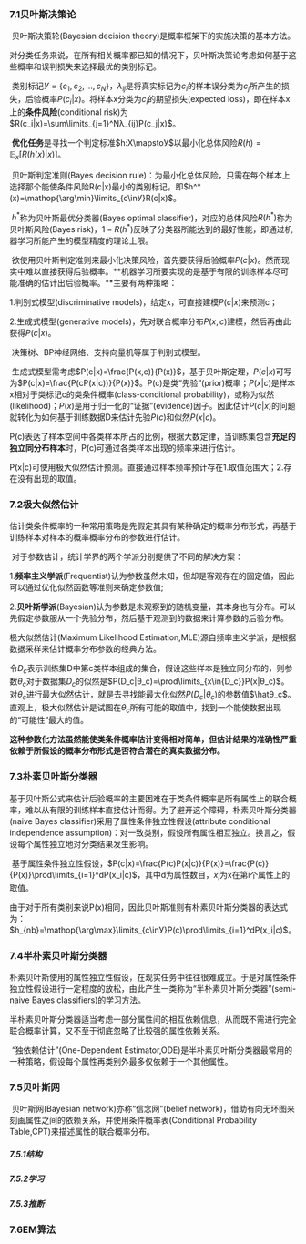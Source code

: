 ### 7.1贝叶斯决策论

​    贝叶斯决策轮(Bayesian decision theory)是概率框架下的实施决策的基本方法。

​    对分类任务来说，在所有相关概率都已知的情况下，贝叶斯决策论考虑如何基于这些概率和误判损失来选择最优的类别标记。

​    类别标记$У=\{c_1,c_2,...,c_N\}$，$λ_{ij}$是将真实标记为$c_i$的样本误分类为$c_j$所产生的损失，后验概率$P(c_i|x)$。将样本x分类为$c_i$的期望损失(expected loss)，即在样本x上的**条件风险**(conditional risk)为$R(c_i|x)=\sum\limits_{j=1}^Nλ_{ij}P(c_j|x)$。

​    **优化任务**是寻找一个判定标准$h:Х\mapstoУ$以最小化总体风险$R(h)=\mathbb{E}_x[R(h(x)|x)]$。

​    贝叶斯判定准则(Bayes decision rule)：为最小化总体风险，只需在每个样本上选择那个能使条件风险R(c|x)最小的类别标记，即$h^*(x)=\mathop{\arg\min}\limits_{c\inУ}R(c|x)$。

​    $h^*$称为贝叶斯最优分类器(Bayes optimal classifier)，对应的总体风险$R(h^*)$称为贝叶斯风险(Bayes risk)，$1-R(h^*)$反映了分类器所能达到的最好性能，即通过机器学习所能产生的模型精度的理论上限。

​    欲使用贝叶斯判定准则来最小化决策风险，首先要获得后验概率$P(c|x)$。然而现实中难以直接获得后验概率。**机器学习所要实现的是基于有限的训练样本尽可能准确的估计出后验概率。**主要有两种策略：

1.判别式模型(discriminative models)，给定x，可直接建模$P(c|x)$来预测c；

2.生成式模型(generative models)，先对联合概率分布$P(x,c)$建模，然后再由此获得$P(c|x)$。

​    决策树、BP神经网络、支持向量机等属于判别式模型。

​    生成式模型需考虑$P(c|x)=\frac{P(x,c)}{P(x)}$，基于贝叶斯定理，$P(c|x)$可写为$P(c|x)=\frac{P(cP(x|c))}{P(x)}$。P(c)是类“先验”(prior)概率；$P(x|c)$是样本x相对于类标记c的类条件概率(class-conditional probability)，或称为似然(likelihood)；$P(x)$是用于归一化的“证据”(evidence)因子。因此估计$P(c|x)$的问题就转化为如何基于训练数据D来估计先验$P(c)$和似然$P(x|c)$。

​    P(c)表达了样本空间中各类样本所占的比例，根据大数定律，当训练集包含**充足的独立同分布样本**时，P(c)可通过各类样本出现的频率来进行估计。

​    P(x|c)可使用极大似然估计预测。直接通过样本频率预计存在1.取值范围大；2.存在没有出现的取值。



### 7.2极大似然估计

​    估计类条件概率的一种常用策略是先假定其具有某种确定的概率分布形式，再基于训练样本对样本的概率概率分布的参数进行估计。

​    对于参数估计，统计学界的两个学派分别提供了不同的解决方案：

1.**频率主义学派**(Frequentist)认为参数虽然未知，但却是客观存在的固定值，因此可以通过优化似然函数等准则来确定参数值;

2.**贝叶斯学派**(Bayesian)认为参数是未观察到的随机变量，其本身也有分布。可以先假定参数服从一个先验分布，然后基于观测到的数据来计算参数的后验分布。

极大似然估计(Maximum Likelihood Estimation,MLE)源自频率主义学派，是根据数据采样来估计概率分布参数的经典方法。

令$D_c$表示训练集D中第c类样本组成的集合，假设这些样本是独立同分布的，则参数$θ_c$对于数据集$D_c$的似然是$P(D_c|θ_c)=\prod\limits_{x\in{D_c}}P(x|θ_c)$。对$θ_c$进行最大似然估计，就是去寻找能最大化似然$P(D_c|θ_c)$的参数值$\hatθ_c$。直观上，极大似然估计是试图在$θ_c$所有可能的取值中，找到一个能使数据出现的“可能性”最大的值。

​    **这种参数化方法虽然能使类条件概率估计变得相对简单，但估计结果的准确性严重依赖于所假设的概率分布形式是否符合潜在的真实数据分布。**

### 7.3朴素贝叶斯分类器

​    基于贝叶斯公式来估计后验概率的主要困难在于类条件概率是所有属性上的联合概率，难以从有限的训练样本直接估计而得。为了避开这个障碍，朴素贝叶斯分类器(naive Bayes classifier)采用了属性条件独立性假设(attribute conditional independence assumption)：对一致类别，假设所有属性相互独立。换言之，假设每个属性独立地对分类结果发生影响。

​    基于属性条件独立性假设，$P(c|x)=\frac{P(c)P(x|c)}{P(x)}=\frac{P(c)}{P(x)}\prod\limits_{i=1}^dP(x_i|c)$，其中d为属性数目，$x_i$为x在第i个属性上的取值。

​    由于对于所有类别来说P(x)相同，因此贝叶斯准则有朴素贝叶斯分类器的表达式为：$h_{nb}=\mathop{\arg\max}\limits_{c\inУ}P(c)\prod\limits_{i=1}^dP(x_i|c)$。



### 7.4半朴素贝叶斯分类器

​    朴素贝叶斯使用的属性独立性假设，在现实任务中往往很难成立。于是对属性条件独立性假设进行一定程度的放松，由此产生一类称为“半朴素贝叶斯分类器”(semi-naive Bayes classifiers)的学习方法。

​    半朴素贝叶斯分类器适当考虑一部分属性间的相互依赖信息，从而既不需进行完全联合概率计算，又不至于彻底忽略了比较强的属性依赖关系。

​    “独依赖估计”(One-Dependent Estimator,ODE)是半朴素贝叶斯分类器最常用的一种策略，假设每个属性再类别外最多仅依赖于一个其他属性。

### 7.5贝叶斯网

​    贝叶斯网(Bayesian network)亦称“信念网”(belief network)，借助有向无环图来刻画属性之间的依赖关系，并使用条件概率表(Conditional Probability Table,CPT)来描述属性的联合概率分布。

##### 7.5.1结构

##### 7.5.2学习

##### 7.5.3推断



### 7.6EM算法



